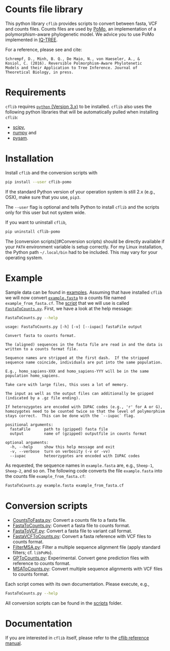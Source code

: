 # Counts file library

This python library `cflib` provides scripts to convert between fasta, VCF and
counts files. Counts files are used by
[PoMo](http://www.cibiv.at/software/iqtree/doc/Polymorphism-Aware-Models/), an
implementation of a polymorphism-aware phylogenetic model. We advice you to use
PoMo implemented in [IQ-TREE](http://www.cibiv.at/software/iqtree/).

For a reference, please see and cite:

    Schrempf, D., Minh, B. Q., De Maio, N., von Haeseler, A., &
    Kosiol, C. (2016). Reversible Polmorphism-Aware Phylotenetic
    Models and their Application to Tree Inference. Journal of
    Theoretical Biology, in press.

# Requirements

`cflib` requires [`python` (Version 3.x)](https://www.python.org/) to be
installed. `cflib` also uses the following python libraries that will be
automatically pulled when installing `cflib`:

- [scipy](http://www.scipy.org/),
- [numpy](http://www.numpy.org/) and
- [pysam](http://code.google.com/p/pysam/).

# Installation

Install `cflib` and the conversion scripts with

```sh
pip install --user cflib-pomo
```

If the standard Python version of your operation system is still 2.x (e.g.,
OSX), make sure that you use, `pip3`.

The `--user` flag is optional and tells Python to install `cflib` and
the scripts only for this user but not system wide.

If you want to uninstall `cflib`,

```sh
pip uninstall cflib-pomo
```

The [conversion scripts](#Conversion scripts) should be directly available if
your `PATH` environment variable is setup correctly. For my Linux installation,
the Python path `~/.local/bin` had to be included. This may vary for your
operating system.

# Example

Sample data can be found in [examples](./examples). Assuming that have installed
`cflib` we will now convert [`example.fasta`](./examples/example.fasta) to a
counts file named `example_from_fasta.cf`. The [script](#conversion-scripts)
that we will use is called [`FastaToCounts.py`](./scripts/FastaToCounts.py).
First, we have a look at the help message:

```sh
FastaToCounts.py --help
```

    usage: FastaToCounts.py [-h] [-v] [--iupac] fastaFile output

    Convert fasta to counts format.

    The (aligned) sequences in the fasta file are read in and the data is
    written to a counts format file.

    Sequence names are stripped at the first dash.  If the stripped
    sequence name coincide, individuals are put into the same population.

    E.g., homo_sapiens-XXX and homo_sapiens-YYY will be in the same
    population homo_sapiens.

    Take care with large files, this uses a lot of memory.

    The input as well as the output files can additionally be gzipped
    (indicated by a .gz file ending).

    If heterozygotes are encoded with IUPAC codes (e.g., 'r' for A or G),
    homozygotes need to be counted twice so that the level of polymorphism
    stays correct.  This can be done with the `--iupac` flag.

    positional arguments:
      fastaFile      path to (gzipped) fasta file
      output         name of (gzipped) outputfile in counts format

    optional arguments:
      -h, --help     show this help message and exit
      -v, --verbose  turn on verbosity (-v or -vv)
      --iupac        heteorzygotes are encoded with IUPAC codes

As requested, the sequence names in `example.fasta` are, e.g.,
`Sheep-1`, `Sheep-2`, and so on.  The following code converts the file
`example.fasta` into the counts file `example_from_fasta.cf`:

```sh
FastaToCounts.py example.fasta example_from_fasta.cf
```

# Conversion scripts

- [CountsToFasta.py](./scripts/CountsToFasta.py): Convert a counts file to a
  fasta file.
- [FastaToCounts.py](./scripts/FastaToCounts.py): Convert a fasta file to counts
  format.
- [FastaToVCF.py](./scripts/FastaToVCF.py): Convert a fasta file to variant call
  format.
- [FastaVCFToCounts.py](./scripts/FastaVCFToCounts.py): Convert a fasta
  reference with VCF files to counts format.
- [FilterMSA.py](./scripts/FilterMSA.py): Filter a multiple sequence alignment
  file (apply standard filters; cf. `libPoMo`).
- [GPToCounts.py](./scripts/GPToCounts.py): Experimental. Convert gene
  prediction files with reference to counts format.
- [MSAToCounts.py](./scripts/MSAToCounts.py): Convert multiple sequence
  alignments with VCF files to counts format.

Each script comes with its own documentation. Please execute, e.g.,

```sh
FastaToCounts.py --help
```

All conversion scripts can be found in the [scripts](./scripts) folder.


# Documentation

If you are interested in `cflib` itself, please refer to the
[cflib reference manual](http://cflib.readthedocs.io/en/latest/).
